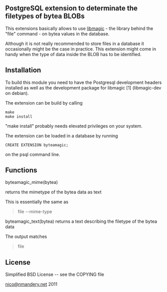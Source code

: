 PostgreSQL extension to determinate the filetypes of bytea BLOBs
----------------------------------------------------------------

This extensions basically allows to use [libmagic](http://www.darwinsys.com/file/) - the library behind the "file"
command - on bytea values in the database.

Although it is not really recommended to store files in a database it occasionally
might be the case in practice. This extension might come in handy when the type
of data inside the BLOB has to be identified.

Installation
------------

To build this module you need to have the Postgresql development headers installed
as well as the development package for libmagic [1] (libmagic-dev on debian).

The extension can be build by calling

    make
    make install

"make install" probably needs elevated privileges on your system.

The extension can be loaded in a database by running

    CREATE EXTENSION byteamagic;

on the psql command line.


Functions
---------

byteamagic_mime(bytea)

returns the mimetype of the bytea data as text

This is essentially the same as
> file --mime-type <file>


byteamagic_text(bytea)
returns a text describing the filetype of the bytea data

The output matches
> file <file>


License
-------

Simplified BSD License -- see the COPYING file

nico@nmandery.net 2011
